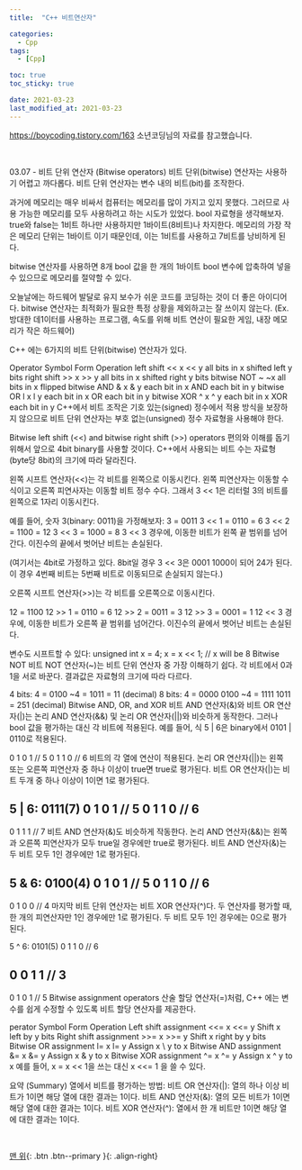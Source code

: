 ```yaml
---
title:  "C++ 비트연산자" 

categories:
  - Cpp
tags:
  - [Cpp]

toc: true
toc_sticky: true

date: 2021-03-23
last_modified_at: 2021-03-23
---
```

https://boycoding.tistory.com/163 소년코딩님의 자료를 참고했습니다.

<br>

03.07 - 비트 단위 연산자 (Bitwise operators)
비트 단위(bitwise) 연산자는 사용하기 어렵고 까다롭다. 비트 단위 연산자는 변수 내의 비트(bit)를 조작한다.

과거에 메모리는 매우 비싸서 컴퓨터는 메모리를 많이 가지고 있지 못했다. 그러므로 사용 가능한 메모리를 모두 사용하려고 하는 시도가 있었다. bool 자료형을 생각해보자. true와 false는 1비트 하나만 사용하지만 1바이트(8비트)나 차지한다. 메모리의 가장 작은 메모리 단위는 1바이트 이기 때문인데, 이는 1비트를 사용하고 7비트를 낭비하게 된다.

bitwise 연산자를 사용하면 8개 bool 값을 한 개의 1바이트 bool 변수에 압축하여 넣을 수 있으므로 메모리를 절약할 수 있다.

오늘날에는 하드웨어 발달로 유지 보수가 쉬운 코드를 코딩하는 것이 더 좋은 아이디어다. bitwise 연산자는 최적화가 필요한 특정 상황을 제외하고는 잘 쓰이지 않는다. (Ex. 방대한 데1이터를 사용하는 프로그램, 속도를 위해 비트 연산이 필요한 게임, 내장 메모리가 작은 하드웨어)

C++ 에는 6가지의 비트 단위(bitwise) 연산자가 있다.

Operator	Symbol	Form	Operation
left shift	<<	x << y	all bits in x shifted left y bits
right shift	>>	x >> y	all bits in x shifted right y bits
bitwise NOT	~	~x	all bits in x flipped
bitwise AND	&	x & y	each bit in x AND each bit in y
bitwise OR	l	x l y	each bit in x OR each bit in y
bitwise XOR	^	x ^ y	each bit in x XOR each bit in y
C++에서 비트 조작은 기호 있는(signed) 정수에서 적용 방식을 보장하지 않으므로 비트 단위 연산자는 부호 없는(unsigned) 정수 자료형을 사용해야 한다.

Bitwise left shift (<<) and bitwise right shift (>>) operators
편의와 이해를 돕기 위해서 앞으로 4bit binary를 사용할 것이다. C++에서 사용되는 비트 수는 자료형(byte당 8bit)의 크기에 따라 달라진다.

왼쪽 시프트 연산자(<<)는 각 비트를 왼쪽으로 이동시킨다. 왼쪽 피연산자는 이동할 수식이고 오른쪽 피연사자는 이동할 비트 정수 수다. 그래서 3 << 1은 리터럴 3의 비트를 왼쪽으로 1자리 이동시킨다.

예를 들어, 숫자 3(binary: 0011)을 가정해보자:
3 = 0011
3 << 1 = 0110 = 6
3 << 2 = 1100 = 12
3 << 3 = 1000 = 8
3 << 3 경우에, 이동한 비트가 왼쪽 끝 범위를 넘어간다. 이진수의 끝에서 벗어난 비트는 손실된다.

(여기서는 4bit로 가정하고 있다. 8bit일 경우 3 << 3은 0001 1000이 되어 24가 된다. 이 경우 4번째 비트는 5번째 비트로 이동되므로 손실되지 않는다.)

오른쪽 시프트 연산자(>>)는 각 비트를 오른쪽으로 이동시킨다.

12 = 1100
12 >> 1 = 0110 = 6
12 >> 2 = 0011 = 3
12 >> 3 = 0001 = 1
12 << 3 경우에, 이동한 비트가 오른쪽 끝 범위를 넘어간다. 이진수의 끝에서 벗어난 비트는 손실된다.

변수도 시프트할 수 있다:
unsigned int x = 4;
x = x << 1; // x will be 8
Bitwise NOT
비트 NOT 연산자(~)는 비트 단위 연산자 중 가장 이해하기 쉽다. 각 비트에서 0과 1을 서로 바꾼다. 결과값은 자료형의 크기에 따라 다르다.

4 bits:
4 = 0100
~4 = 1011 = 11 (decimal)
8 bits:
4 = 0000 0100
~4 = 1111 1011 = 251 (decimal)
Bitwise AND, OR, and XOR
비트 AND 연산자(&)와 비트 OR 연산자(|)는 논리 AND 연산자(&&) 및 논리 OR 연산자(||)와 비슷하게 동작한다. 그러나 bool 값을 평가하는 대신 각 비트에 적용된다. 예를 들어, 식 5 | 6은 binary에서 0101 | 0110로 적용된다.

0 1 0 1 // 5
0 1 1 0 // 6
비트의 각 열에 연산이 적용된다. 논리 OR 연산자(||)는 왼쪽 또는 오른쪽 피연산자 중 하나 이상이 true면 true로 평가된다. 비트 OR 연산자(|)는 비트 두개 중 하나 이상이 1이면 1로 평가된다.

5 | 6: 0111(7)
0 1 0 1 // 5
0 1 1 0 // 6
-------
0 1 1 1 // 7
비트 AND 연산자(&)도 비슷하게 작동한다. 논리 AND 연산자(&&)는 왼쪽과 오른쪽 피연산자가 모두 true일 경우에만 true로 평가된다. 비트 AND 연산자(&)는 두 비트 모두 1인 경우에만 1로 평가된다.

5 & 6: 0100(4)
0 1 0 1 // 5
0 1 1 0 // 6
--------
0 1 0 0 // 4
마지막 비트 단위 연산자는 비트 XOR 연산자(^)다. 두 연산자를 평가할 때, 한 개의 피연산자만 1인 경우에만 1로 평가된다. 두 비트 모두 1인 경우에는 0으로 평가된다.

5 ^ 6: 0101(5)
0 1 1 0 // 6

0 0 1 1 // 3
-------
0 1 0 1 // 5
Bitwise assignment operators
산술 할당 연산자(=)처럼, C++ 에는 변수를 쉽게 수정할 수 있도록 비트 할당 연산자를 제공한다.

perator	Symbol	Form	Operation
Left shift assignment	<<=	x <<= y	Shift x left by y bits
Right shift assignment	>>=	x >>= y	Shift x right by y bits
Bitwise OR assignment	l=	x l= y	Assign x \	y to x
Bitwise AND assignment	&=	x &= y	Assign x & y to x
Bitwise XOR assignment	^=	x ^= y	Assign x ^ y to x
예를 들어, x = x << 1을 쓰는 대신 x <<= 1 을 쓸 수 있다.

요약 (Summary)
열에서 비트를 평가하는 방법:
비트 OR 연산자(|): 열의 하나 이상 비트가 1이면 해당 열에 대한 결과는 1이다.
비트 AND 연산자(&): 열의 모든 비트가 1이면 해당 열에 대한 결과는 1이다.
비트 XOR 연산자(^): 열에서 한 개 비트만 1이면 해당 열에 대한 결과는 1이다.

<br>

[맨 위](#){: .btn .btn--primary }{: .align-right}